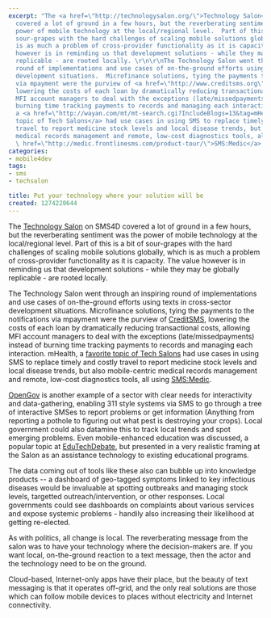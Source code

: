 ```yaml
---
excerpt: "The <a href=\"http://technologysalon.org/\">Technology Salon</a> on SMS4D
  covered a lot of ground in a few hours, but the reverberating sentiment was the
  power of mobile technology at the local/regional level.  Part of this is a bit of
  sour-grapes with the hard challenges of scaling mobile solutions globally, which
  is as much a problem of cross-provider functionality as it is capacity.  The value
  however is in reminding us that development solutions - while they may be globally
  replicable - are rooted locally. \r\n\r\nThe Technology Salon went through an inspiring
  round of implementations and use cases of on-the-ground efforts using texts in cross-sector
  development situations.  Microfinance solutions, tying the payments to the notifications
  via mpayment were the purview of <a href=\"http://www.creditsms.org\">CreditSMS</a>,
  lowering the costs of each loan by dramatically reducing transactional costs, allowing
  MFI account managers to deal with the exceptions (late/missedpayments) instead of
  burning time tracking payments to records and managing each interaction.  mHealth,
  a <a href=\"http://wayan.com/mt/mt-search.cgi?IncludeBlogs=13&tag=mHealth&limit=20\">favorite
  topic of Tech Salons</a> had use cases in using SMS to replace timely and costly
  travel to report medicine stock levels and local disease trends, but also mobile-centric
  medical records management and remote, low-cost diagnostics tools, all using <a
  \ href=\"http://medic.frontlinesms.com/product-tour/\">SMS:Medic</a>.  \r\n\r"
categories:
- mobile4dev
tags:
- sms
- techsalon

title: Put your technology where your solution will be
created: 1274220644
---
```

The <a href="http://technologysalon.org/">Technology Salon</a> on SMS4D covered a lot of ground in a few hours, but the reverberating sentiment was the power of mobile technology at the local/regional level.  Part of this is a bit of sour-grapes with the hard challenges of scaling mobile solutions globally, which is as much a problem of cross-provider functionality as it is capacity.  The value however is in reminding us that development solutions - while they may be globally replicable - are rooted locally. 

The Technology Salon went through an inspiring round of implementations and use cases of on-the-ground efforts using texts in cross-sector development situations.  Microfinance solutions, tying the payments to the notifications via mpayment were the purview of <a href="http://www.creditsms.org">CreditSMS</a>, lowering the costs of each loan by dramatically reducing transactional costs, allowing MFI account managers to deal with the exceptions (late/missedpayments) instead of burning time tracking payments to records and managing each interaction.  mHealth, a <a href="http://wayan.com/mt/mt-search.cgi?IncludeBlogs=13&tag=mHealth&limit=20">favorite topic of Tech Salons</a> had use cases in using SMS to replace timely and costly travel to report medicine stock levels and local disease trends, but also mobile-centric medical records management and remote, low-cost diagnostics tools, all using <a  href="http://medic.frontlinesms.com/product-tour/">SMS:Medic</a>.  

<a href="http://ow.ly/17pJoY">OpenGov</a> is another example of a sector with clear needs for interactivity and data-gathering, enabling 311 style systems via SMS to go through a tree of interactive SMSes to report problems or get information (Anything from reporting a pothole to figuring out what pest is destroying your crops).  Local government could also datamine this to track local trends and spot emerging problems.  Even mobile-enhanced education was discussed, a popular topic at <a  href="http://edutechdebate.org/">EduTechDebate</a>, but presented in a very realistic framing at the Salon as an assistance technology to existing educational programs.

The data coming out of tools like these also can bubble up into knowledge products -- a dashboard of geo-tagged symptoms linked to key infectious diseases would be invaluable at spotting outbreaks and managing stock levels, targetted outreach/intervention, or other responses.  Local governments could see dashboards on complaints about various services and expose systemic problems - handily also increasing their likelihood at getting re-elected.

As with politics, all change is local.  The reverberating message from the salon was to have your technology where the decision-makers are.  If you want local, on-the-ground reaction to a text message, then the actor and the technology need to be on the ground.  

Cloud-based, Internet-only apps have their place, but the beauty of text messaging is that it operates off-grid, and the only real solutions are those which can follow mobile devices to places without electricity and Internet connectivity.
